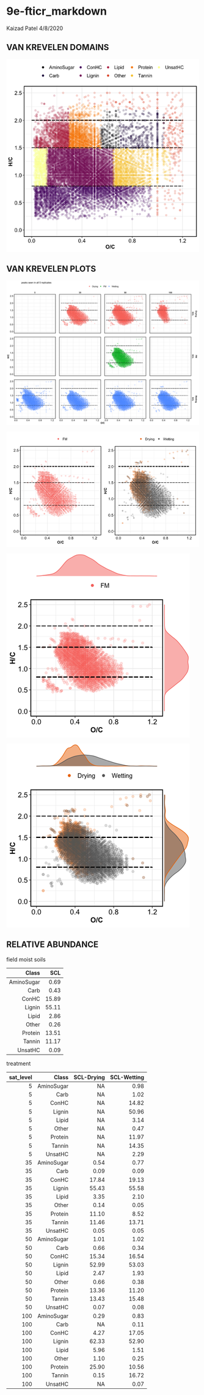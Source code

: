 9e-fticr\_markdown
================
Kaizad Patel
4/8/2020

## VAN KREVELEN DOMAINS

![](images/9-fticr_markdown/vk_domains-1.png)<!-- -->

## VAN KREVELEN PLOTS

![](images/9-fticr_markdown/vk-1.png)<!-- -->

![](images/9-fticr_markdown/vk2-1.png)<!-- -->

![](images/9-fticr_markdown/vk2_marginal-1.png)<!-- -->

![](images/9-fticr_markdown/vk2_marginal2-1.png)<!-- -->

## RELATIVE ABUNDANCE

field moist soils

|      Class |   SCL |
| ---------: | ----: |
| AminoSugar |  0.69 |
|       Carb |  0.43 |
|      ConHC | 15.89 |
|     Lignin | 55.11 |
|      Lipid |  2.86 |
|      Other |  0.26 |
|    Protein | 13.51 |
|     Tannin | 11.17 |
|    UnsatHC |  0.09 |

treatment

| sat\_level |      Class | SCL-Drying | SCL-Wetting |
| ---------: | ---------: | ---------: | ----------: |
|          5 | AminoSugar |         NA |        0.98 |
|          5 |       Carb |         NA |        1.02 |
|          5 |      ConHC |         NA |       14.82 |
|          5 |     Lignin |         NA |       50.96 |
|          5 |      Lipid |         NA |        3.14 |
|          5 |      Other |         NA |        0.47 |
|          5 |    Protein |         NA |       11.97 |
|          5 |     Tannin |         NA |       14.35 |
|          5 |    UnsatHC |         NA |        2.29 |
|         35 | AminoSugar |       0.54 |        0.77 |
|         35 |       Carb |       0.09 |        0.09 |
|         35 |      ConHC |      17.84 |       19.13 |
|         35 |     Lignin |      55.43 |       55.58 |
|         35 |      Lipid |       3.35 |        2.10 |
|         35 |      Other |       0.14 |        0.05 |
|         35 |    Protein |      11.10 |        8.52 |
|         35 |     Tannin |      11.46 |       13.71 |
|         35 |    UnsatHC |       0.05 |        0.05 |
|         50 | AminoSugar |       1.01 |        1.02 |
|         50 |       Carb |       0.66 |        0.34 |
|         50 |      ConHC |      15.34 |       16.54 |
|         50 |     Lignin |      52.99 |       53.03 |
|         50 |      Lipid |       2.47 |        1.93 |
|         50 |      Other |       0.66 |        0.38 |
|         50 |    Protein |      13.36 |       11.20 |
|         50 |     Tannin |      13.43 |       15.48 |
|         50 |    UnsatHC |       0.07 |        0.08 |
|        100 | AminoSugar |       0.29 |        0.83 |
|        100 |       Carb |         NA |        0.11 |
|        100 |      ConHC |       4.27 |       17.05 |
|        100 |     Lignin |      62.33 |       52.90 |
|        100 |      Lipid |       5.96 |        1.51 |
|        100 |      Other |       1.10 |        0.25 |
|        100 |    Protein |      25.90 |       10.56 |
|        100 |     Tannin |       0.15 |       16.72 |
|        100 |    UnsatHC |         NA |        0.07 |
